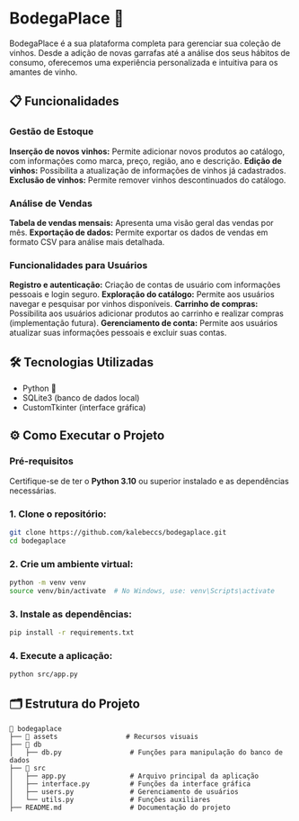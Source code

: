# BodegaPlace 🍷

BodegaPlace é a sua plataforma completa para gerenciar sua coleção de vinhos. Desde a adição de novas garrafas até a análise dos seus hábitos de consumo, oferecemos uma experiência personalizada e intuitiva para os amantes de vinho.

## 📋 Funcionalidades

### Gestão de Estoque
**Inserção de novos vinhos:** Permite adicionar novos produtos ao catálogo, com informações como marca, preço, região, ano e descrição.
**Edição de vinhos:** Possibilita a atualização de informações de vinhos já cadastrados.
**Exclusão de vinhos:** Permite remover vinhos descontinuados do catálogo.
### Análise de Vendas
**Tabela de vendas mensais:** Apresenta uma visão geral das vendas por mês.
**Exportação de dados:** Permite exportar os dados de vendas em formato CSV para análise mais detalhada.
### Funcionalidades para Usuários
**Registro e autenticação:** Criação de contas de usuário com informações pessoais e login seguro.
**Exploração do catálogo:** Permite aos usuários navegar e pesquisar por vinhos disponíveis.
**Carrinho de compras:** Possibilita aos usuários adicionar produtos ao carrinho e realizar compras (implementação futura).
**Gerenciamento de conta:** Permite aos usuários atualizar suas informações pessoais e excluir suas contas.

## 🛠️ Tecnologias Utilizadas

- Python 🐍
- SQLite3 (banco de dados local)
- CustomTkinter (interface gráfica)

## ⚙️ Como Executar o Projeto

### Pré-requisitos

Certifique-se de ter o **Python 3.10** ou superior instalado e as dependências necessárias.

### 1. Clone o repositório:

```bash
git clone https://github.com/kalebeccs/bodegaplace.git
cd bodegaplace
```

### 2. Crie um ambiente virtual:

```bash
python -m venv venv
source venv/bin/activate  # No Windows, use: venv\Scripts\activate
```

### 3. Instale as dependências:

```bash
pip install -r requirements.txt
```

### 4. Execute a aplicação:

```bash
python src/app.py
```

## 🗂️ Estrutura do Projeto

```plaintext
📁 bodegaplace
├── 📂 assets                 # Recursos visuais
├── 📂 db
│   ├── db.py                 # Funções para manipulação do banco de dados
├── 📂 src
│   ├── app.py                # Arquivo principal da aplicação
│   ├── interface.py          # Funções da interface gráfica
│   ├── users.py              # Gerenciamento de usuários
│   └── utils.py              # Funções auxiliares
├── README.md                 # Documentação do projeto
```


